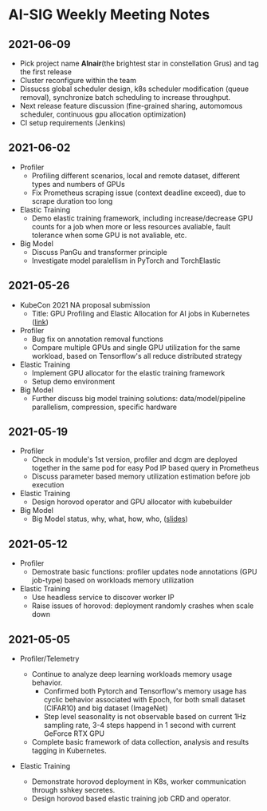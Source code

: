 # AI-SIG Weekly Meeting Notes
## 2021-06-09
- Pick project name **Alnair**(the brightest star in constellation Grus) and tag the first release 
- Cluster reconfigure within the team
- Dissucss global scheduler design, k8s scheduler modification (queue removal), synchronize batch scheduling to increase throughput.
- Next release feature discussion (fine-grained sharing, automomous scheduler, continuous gpu allocation optimization)
- CI setup requirements (Jenkins)
## 2021-06-02
- Profiler
  - Profiling different scenarios, local and remote dataset, different types and numbers of GPUs
  - Fix Prometheus scraping issue (context deadline exceed), due to scrape duration too long
- Elastic Training
  - Demo elastic training framework, including increase/decrease GPU counts for a job when more or less resources avaliable, fault tolerance when some GPU is not avaliable, etc.
- Big Model
  - Discuss PanGu and transformer principle 
  - Investigate model paralellism in PyTorch and TorchElastic
## 2021-05-26
- KubeCon 2021 NA proposal submission
  - Title: GPU Profiling and Elastic Allocation for AI jobs in Kubernetes ([link](https://docs.google.com/document/d/1hrNXUYZDlMz6518pqLD0KawGo_3FjoCG0-rvuE4tvpw/edit)) 
- Profiler
  - Bug fix on annotation removal functions
  - Compare multiple GPUs and single GPU utilization for the same workload, based on Tensorflow's all reduce distributed strategy
- Elastic Training
  - Implement GPU allocator for the elastic training framework
  - Setup demo environment
- Big Model
  - Further discuss big model training solutions: data/model/pipeline parallelism, compression, specific hardware

## 2021-05-19
- Profiler
  - Check in module's 1st version, profiler and dcgm are deployed together in the same pod for easy Pod IP based query in Prometheus
  - Discuss parameter based memory utilization estimation before job execution
- Elastic Training
  - Design horovod operator and GPU allocator with kubebuilder
- Big Model
  - Big Model status, why, what, how, who, ([slides](https://github.com/CentaurusInfra/AI-SIG/blob/main/reference/BigModels.pdf))
## 2021-05-12
- Profiler
  - Demostrate basic functions: profiler updates node annotations (GPU job-type) based on workloads memory utilization
- Elastic Training
  - Use headless service to discover worker IP
  - Raise issues of horovod: deployment randomly crashes when scale down
## 2021-05-05
- Profiler/Telemetry
	- Continue to analyze deep learning workloads memory usage behavior.
	  - Confirmed both Pytorch and Tensorflow's memory usage has cyclic behavior associated with Epoch, for both small dataset (CIFAR10) and big dataset (ImageNet)
	  - Step level seasonality is not observable based on current 1Hz sampling rate, 3-4 steps happend in 1 second with current GeForce RTX GPU
	- Complete basic framework of data collection, analysis and results tagging in Kubernetes.

- Elastic Training
	- Demonstrate horovod deployment in K8s, worker communication through sshkey secretes.
	- Design horovod based elastic training job CRD and operator.

